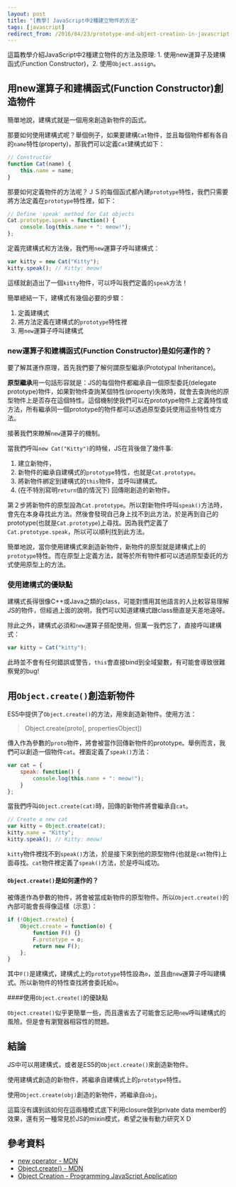 ```yaml
---
layout: post
title: "[教學] JavaScript中2種建立物件的方法"
tags: [javascript]
redirect_from: /2016/04/23/prototype-and-object-creation-in-javascript
---
```


這篇教學介紹JavaScript中2種建立物件的方法及原理: 1. 使用new運算子及建構函式(Function Constructor)，2. 使用`Object.assign`。

## 用new運算子和建構函式(Function Constructor)創造物件

簡單地說，建構式就是一個用來創造新物件的函式。

那要如何使用建構式呢？舉個例子，如果要建構`Cat`物件，並且每個物件都有各自的`name`特性(property)，那我們可以定義`Cat`建構式如下：

~~~jsx
// Constructor
function Cat(name) {
	this.name = name;
}
~~~

那要如何定義物件的方法呢？ＪＳ的每個函式都內建`prototype`特性，我們只需要將方法定義在`prototype`特性裡，如下：

~~~jsx
// Define 'speak' method for Cat objects
Cat.prototype.speak = function() {
	console.log(this.name + ": meow!");
};
~~~

定義完建構式和方法後，我們用`new`運算子呼叫建構式：

~~~jsx
var kitty = new Cat("Kitty");
kitty.speak(); // Kitty: meow!
~~~

這樣就創造出了一個`kitty`物件，可以呼叫我們定義的`speak`方法！

簡單總結一下，建構式有幾個必要的步驟：

1. 定義建構式
2. 將方法定義在建構式的`prototype`特性裡
3. 用`new`運算子呼叫建構式

### new運算子和建構函式(Function Constructor)是如何運作的？

要了解其運作原理，首先我們要了解何謂原型繼承(Prototypal Inheritance)。

**原型繼承**用一句話形容就是：JS的每個物件都繼承自一個原型委託(delegate prototype)物件，如果對物件查詢某個特性(property)失敗時，就會去查詢他的原型物件上是否存在這個特性。這個機制使我們可以在prototype物件上定義特性或方法，所有繼承同一個prototype的物件都可以透過原型委託使用這些特性或方法。

接著我們來瞭解`new`運算子的機制。

當我們呼叫`new Cat("Kitty")`的時候，JS在背後做了幾件事:

1. 建立新物件，
2. 新物件的繼承自建構式的`prototype`特性，也就是`Cat.prototype`。
3. 將新物件綁定到建構式的`this`物件，並呼叫建構式。
4. (在不特別寫明`return`值的情況下) 回傳剛創造的新物件。

第２步將新物件的原型設為`Cat.prototype`。所以對新物件呼叫`speak()`方法時，會先在本身尋找此方法。然後會發現自己身上找不到此方法，於是再到自己的prototype(也就是`Cat.prototype`)上尋找。因為我們定義了`Cat.prototype.speak`，所以可以順利找到此方法。

簡單地說，當你使用建構式來創造新物件，新物件的原型就是建構式上的`prototype`特性。而在原型上定義方法，就等於所有物件都可以透過原型委託的方式使用原型上的方法。

### 使用建構式的優缺點

建構式長得很像C++或Java之類的class，可能對慣用其他語言的人比較容易理解JS的物件，但經過上面的說明，我們可以知道建構式跟class簡直是天差地遠呀。

除此之外，建構式必須和`new`運算子搭配使用，但萬一我們忘了，直接呼叫建構式：

~~~jsx
var kitty = Cat("kitty");
~~~

此時並不會有任何錯誤或警告，`this`會直接bind到全域變數，有可能會導致很難察覺的bug!

## 用`Object.create()`創造新物件

ES5中提供了`Object.create()`的方法，用來創造新物件。使用方法：

> Object.create(proto[, propertiesObject])

傳入作為參數的`proto`物件，將會被當作回傳新物件的prototype。舉例而言，我們可以創造一個物件`cat`。裡面定義了`speak()`方法：

~~~jsx
var cat = {
	speak: function() {
		console.log(this.name + ": meow!");
	}
};
~~~

當我們呼叫`Object.create(cat)`時，回傳的新物件將會繼承自`cat`。

~~~jsx
// Create a new cat
var kitty = Object.create(cat);
kitty.name = "Kitty";
kitty.speak(); // Kitty: meow!
~~~

`kitty`物件裡找不到`speak()`方法，於是接下來到他的原型物件(也就是`cat`物件)上面尋找。`cat`物件裡定義了`speak()`方法，於是呼叫成功。

#### `Object.create()`是如何運作的？

被傳進作為參數的物件，將會被當成新物件的原型物件。所以`Object.create()`的內部可能會長得像這樣（示意）：

~~~jsx
if (!Object.create) {
	Object.create = function(o) {
		function F() {}
		F.prototype = o;
		return new F();
	};
}
~~~

其中`F()`是建構式，建構式上的`prototype`特性設為`o`，並且由`new`運算子呼叫建構式。所以新物件的特性查找將會委託給`o`。

####使用`Object.create()`的優缺點

`Object.create()`似乎更簡單一些，而且還省去了可能會忘記用`new`呼叫建構式的風險。但是會有瀏覽器相容性的問題。

## 結論

JS中可以用建構式，或者是ES5的`Object.create()`來創造新物件。

使用建構式創造的新物件，將繼承自建構式上的`prototype`特性。

使用`Object.create(obj)`創造的新物件，將繼承自`obj`。

這篇沒有講到該如何在這兩種模式底下利用closure做到private data member的效果，還有另一種常見於JS的mixin模式，希望之後有動力研究ＸＤ

## 參考資料

* [new operator - MDN](https://developer.mozilla.org/en-US/docs/Web/JavaScript/Reference/Operators/new)
* [Object.create() - MDN](https://developer.mozilla.org/en-US/docs/Web/JavaScript/Reference/Global_Objects/Object/create)
* [Object Creation - Programming JavaScript Application](http://chimera.labs.oreilly.com/books/1234000000262/ch03.html#object_creation)
